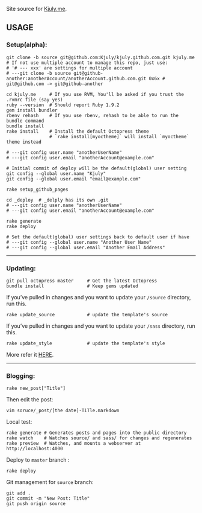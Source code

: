 
Site source for [Kjuly.me](http://kjuly.me).

## USAGE

### Setup(alpha):

    git clone -b source git@github.com:Kjuly/kjuly.github.com.git kjuly.me
    # If not use multiple account to manage this repo, just use:
    # '# --- xxx' are settings for multiple account
    # ---git clone -b source git@github-another:anotherAccount/anotherAccount.github.com.git 0x6x # git@github.com -> git@github-another

    cd kjuly.me     # If you use RVM, You'll be asked if you trust the .rvmrc file (say yes)
    ruby --version  # Should report Ruby 1.9.2
    gem install bundler
    rbenv rehash    # If you use rbenv, rehash to be able to run the bundle command
    bundle install
    rake install    # Install the default Octopress theme
                    # `rake install[myoctheme]` will install `myoctheme` theme instead

    # ---git config user.name "anotherUserName"
    # ---git config user.email "anotherAccount@example.com"

    # Initial commit of deploy will be the default(global) user setting
    git config --global user.name "Kjuly"
    git config --global user.email "email@example.com"

    rake setup_github_pages

    cd _deploy  # _delply has its own .git
    # ---git config user.name "anotherUserName"
    # ---git config user.email "anotherAccount@example.com"

    rake generate
    rake deploy

    # Set the default(global) user settings back to default user if have
    # ---git config --global user.name "Another User Name"
    # ---git config --global user.email "Another Email Address"

---
### Updating:

    git pull octopress master     # Get the latest Octopress
    bundle install                # Keep gems updated

If you’ve pulled in changes and you want to update your `/source` directory, run this.

    rake update_source            # update the template's source

If you’ve pulled in changes and you want to update your `/sass` directory, run this.

    rake update_style             # update the template's style

More refer it [HERE](http://octopress.org/docs/updating/).

---
### Blogging:

    rake new_post["Title"]

Then edit the post:

    vim soruce/_post/[the date]-TiTle.markdown

Local test:

    rake generate # Generates posts and pages into the public directory
    rake watch    # Watches source/ and sass/ for changes and regenerates
    rake preview  # Watches, and mounts a webserver at http://localhost:4000

Deploy to `master` branch :

    rake deploy

Git management for `source` branch:

    git add .
    git commit -m "New Post: Title"
    git push origin source
